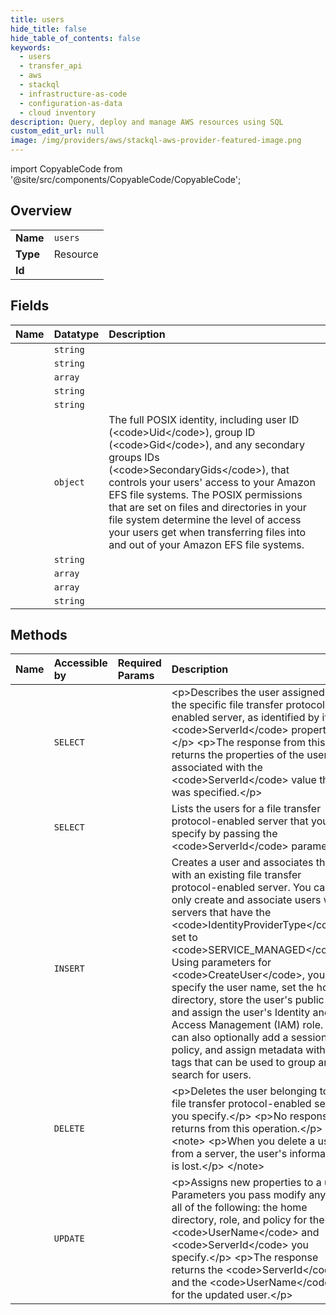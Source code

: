 ```yaml
---
title: users
hide_title: false
hide_table_of_contents: false
keywords:
  - users
  - transfer_api
  - aws    
  - stackql
  - infrastructure-as-code
  - configuration-as-data
  - cloud inventory
description: Query, deploy and manage AWS resources using SQL
custom_edit_url: null
image: /img/providers/aws/stackql-aws-provider-featured-image.png
---
```


import CopyableCode from '@site/src/components/CopyableCode/CopyableCode';




## Overview
<table><tbody>
<tr><td><b>Name</b></td><td><code>users</code></td></tr>
<tr><td><b>Type</b></td><td>Resource</td></tr>
<tr><td><b>Id</b></td><td><CopyableCode code="aws.transfer_api.users" /></td></tr>
</tbody></table>

## Fields
| Name | Datatype | Description |
|:-----|:---------|:------------|
| <CopyableCode code="Arn" /> | `string` |  |
| <CopyableCode code="HomeDirectory" /> | `string` |  |
| <CopyableCode code="HomeDirectoryMappings" /> | `array` |  |
| <CopyableCode code="HomeDirectoryType" /> | `string` |  |
| <CopyableCode code="Policy" /> | `string` |  |
| <CopyableCode code="PosixProfile" /> | `object` | The full POSIX identity, including user ID (&lt;code&gt;Uid&lt;/code&gt;), group ID (&lt;code&gt;Gid&lt;/code&gt;), and any secondary groups IDs (&lt;code&gt;SecondaryGids&lt;/code&gt;), that controls your users' access to your Amazon EFS file systems. The POSIX permissions that are set on files and directories in your file system determine the level of access your users get when transferring files into and out of your Amazon EFS file systems. |
| <CopyableCode code="Role" /> | `string` |  |
| <CopyableCode code="SshPublicKeys" /> | `array` |  |
| <CopyableCode code="Tags" /> | `array` |  |
| <CopyableCode code="UserName" /> | `string` |  |
## Methods
| Name | Accessible by | Required Params | Description |
|:-----|:--------------|:----------------|:------------|
| <CopyableCode code="describe_user" /> | `SELECT` | <CopyableCode code="data__ServerId, data__UserName, region" /> | &lt;p&gt;Describes the user assigned to the specific file transfer protocol-enabled server, as identified by its &lt;code&gt;ServerId&lt;/code&gt; property.&lt;/p&gt; &lt;p&gt;The response from this call returns the properties of the user associated with the &lt;code&gt;ServerId&lt;/code&gt; value that was specified.&lt;/p&gt; |
| <CopyableCode code="list_users" /> | `SELECT` | <CopyableCode code="data__ServerId, region" /> | Lists the users for a file transfer protocol-enabled server that you specify by passing the &lt;code&gt;ServerId&lt;/code&gt; parameter. |
| <CopyableCode code="create_user" /> | `INSERT` | <CopyableCode code="data__Role, data__ServerId, data__UserName, region" /> | Creates a user and associates them with an existing file transfer protocol-enabled server. You can only create and associate users with servers that have the &lt;code&gt;IdentityProviderType&lt;/code&gt; set to &lt;code&gt;SERVICE_MANAGED&lt;/code&gt;. Using parameters for &lt;code&gt;CreateUser&lt;/code&gt;, you can specify the user name, set the home directory, store the user's public key, and assign the user's Identity and Access Management (IAM) role. You can also optionally add a session policy, and assign metadata with tags that can be used to group and search for users. |
| <CopyableCode code="delete_user" /> | `DELETE` | <CopyableCode code="data__ServerId, data__UserName, region" /> | &lt;p&gt;Deletes the user belonging to a file transfer protocol-enabled server you specify.&lt;/p&gt; &lt;p&gt;No response returns from this operation.&lt;/p&gt; &lt;note&gt; &lt;p&gt;When you delete a user from a server, the user's information is lost.&lt;/p&gt; &lt;/note&gt; |
| <CopyableCode code="update_user" /> | `UPDATE` | <CopyableCode code="data__ServerId, data__UserName, region" /> | &lt;p&gt;Assigns new properties to a user. Parameters you pass modify any or all of the following: the home directory, role, and policy for the &lt;code&gt;UserName&lt;/code&gt; and &lt;code&gt;ServerId&lt;/code&gt; you specify.&lt;/p&gt; &lt;p&gt;The response returns the &lt;code&gt;ServerId&lt;/code&gt; and the &lt;code&gt;UserName&lt;/code&gt; for the updated user.&lt;/p&gt; |
